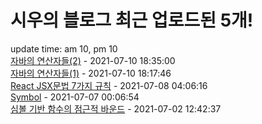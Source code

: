 # 시우의 블로그 최근 업로드된 5개!<br>

update time: am 10, pm 10<br>[자바의 연산자들(2)](https://velog.io/@dev_shu/%EC%9E%90%EB%B0%94%EC%9D%98-%EC%97%B0%EC%82%B0%EC%9E%90%EB%93%A42) - 2021-07-10 18:35:00<br>
[자바의 연산자들(1)](https://velog.io/@dev_shu/%EC%9E%90%EB%B0%94%EC%9D%98-%EC%97%B0%EC%82%B0%EC%9E%90%EB%93%A41) - 2021-07-10 18:17:46<br>
[React JSX문법 7가지 규칙](https://velog.io/@dev_shu/React.Fragment) - 2021-07-08 04:06:16<br>
[Symbol](https://velog.io/@dev_shu/Symbol) - 2021-07-07 00:06:54<br>
[심볼 기반 함수의 점근적 바운드](https://velog.io/@dev_shu/%EC%8B%AC%EB%B3%BC-%EA%B8%B0%EB%B0%98-%ED%95%A8%EC%88%98%EC%9D%98-%EC%A0%90%EA%B7%BC%EC%A0%81-%EB%B0%94%EC%9A%B4%EB%93%9C) - 2021-07-02 12:42:37<br>
